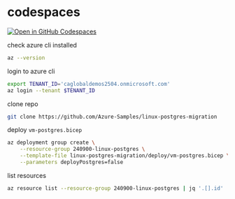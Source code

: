# codespaces

[![Open in GitHub Codespaces](https://github.com/codespaces/badge.svg)](https://codespaces.new/asw101/codespaces/tree/test?devcontainer_path=.devcontainer%2Feverything%2Fdevcontainer.json)

check azure cli installed

```sh
az --version
```

login to azure cli

```sh {"promptEnv":"always"}
export TENANT_ID='caglobaldemos2504.onmicrosoft.com'
az login --tenant $TENANT_ID
```

clone repo

```sh
git clone https://github.com/Azure-Samples/linux-postgres-migration
```

deploy `vm-postgres.bicep`

```sh
az deployment group create \
    --resource-group 240900-linux-postgres \
    --template-file linux-postgres-migration/deploy/vm-postgres.bicep \
    --parameters deployPostgres=false
```

list resources

```sh
az resource list --resource-group 240900-linux-postgres | jq '.[].id'
```